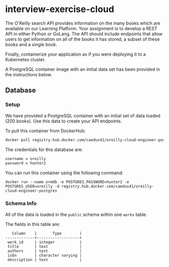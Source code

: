 # interview-exercise-cloud

The O'Reilly search API provides information on the many books which are available on our Learning Platform. Your assignment is to develop a REST API in either Python or GoLang. The API should include endpoints that allow users to get information on all of the books it has stored, a subset of these books and a single book.

Finally, containerize your application as if you were deploying it to a Kubernetes cluster.

A PostgreSQL container image with an initial data set has been provided in the instructions below.

## Database

### Setup

We have provided a PostgreSQL container with an initial set of data loaded (200 books). Use this data to create your API endpoints.

To pull this container from DockerHub:
```bash
docker pull registry.hub.docker.com/caedus41/oreilly-cloud-engineer-postgres
```

The credentials for this database are:
```bash
username = oreilly
password = hunter2
```

You can run this container using the following command:
```
docker run --name ormdb -e POSTGRES_PASSWORD=hunter2 -e POSTGRES_USER=oreilly -d registry.hub.docker.com/caedus41/oreilly-cloud-engineer-postgres
```

### Schema Info

All of the data is loaded in the `public` schema within one `works` table. 

The fields in this table are:
```
   Column    |       Type        |
-------------+-------------------+
 work_id     | integer           |
 title       | text              |
 authors     | text              |
 isbn        | character varying |
 description | text              |
 ```
